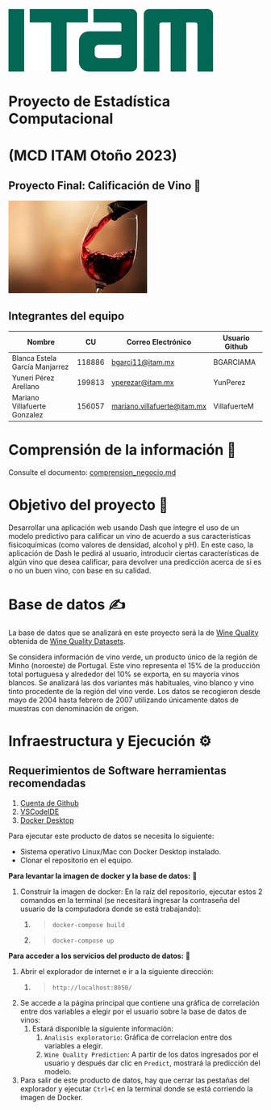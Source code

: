 ![](https://github.com/VillafuerteM/EC_Project/blob/main/imgs/descarga.png)

# Proyecto de Estadística Computacional 
# (MCD ITAM Otoño 2023)
## Proyecto Final: Calificación de Vino 🍷

![](https://github.com/VillafuerteM/EC_Project/blob/main/imgs/Vino.jpeg)           

## Integrantes del equipo

| Nombre                        |  CU    | Correo Electrónico             | Usuario Github |
|-------------------------------|--------|--------------------------------|----------------|
| Blanca Estela García Manjarrez | 118886 | bgarci11@itam.mx               | BGARCIAMA      |
| Yuneri Pérez Arellano         | 199813 | yperezar@itam.mx               | YunPerez       |
| Mariano Villafuerte Gonzalez  | 156057 | mariano.villafuerte@itam.mx    | VillafuerteM   |


# Comprensión de la información  🧠
Consulte el documento: [comprension_negocio.md](https://github.com/VillafuerteM/EC_Project/edit/main/comprension_negocio.md)

# Objetivo del proyecto  🎯
Desarrollar una aplicación web usando Dash que integre el uso de un modelo predictivo para calificar un vino de acuerdo a sus caracteristicas fisicoquímicas (como valores de densidad, alcohol y pH). 
En este caso, la aplicación de Dash le pedirá al usuario, introducir ciertas características de algún vino que desea calificar, para devolver una predicción acerca de si es o no un buen vino, con base en su calidad.

# Base de datos  ✍
La base de datos que se analizará en este proyecto será la de [Wine Quality](https://archive.ics.uci.edu/dataset/186/wine+quality) obtenida de [Wine Quality Datasets](http://www3.dsi.uminho.pt/pcortez/wine/).

Se considera información de vino verde, un producto único de la región de Minho (noroeste) de Portugal. Este vino representa el 15% de la producción total portuguesa y alrededor del 10% se exporta, en su mayoría vinos blancos. Se analizará las dos variantes más habituales, vino blanco y vino tinto procedente de la región del vino verde. Los datos se recogieron desde mayo de 2004 hasta febrero de 2007 utilizando únicamente datos de muestras con denominación de origen.

# Infraestructura y Ejecución  ⚙

## Requerimientos de Software herramientas recomendadas

1. [Cuenta de Github](https://github.com)
2. [VSCodeIDE](https://code.visualstudio.com/)
3. [Docker Desktop](https://www.docker.com/products/docker-desktop/)

Para ejecutar este producto de datos se necesita lo siguiente:
- Sistema operativo Linux/Mac con Docker Desktop instalado.
- Clonar el repositorio en el equipo.

**Para levantar la imagen de docker y la base de datos:**  📸
1. Construir la imagen de docker:
   En la raíz del repositorio, ejecutar estos 2 comandos en la terminal (se necesitará ingresar la contraseña del usuario de la computadora donde se está trabajando):
   1. > `docker-compose build`
   2. > `docker-compose up` 

**Para acceder a los servicios del producto de datos:**  📡
1. Abrir el explorador de internet e ir a la siguiente dirección:
   1. > `http://localhost:8050/`
2. Se accede a la página principal que contiene una gráfica de correlación entre dos variables a elegir por el usuario sobre la base de datos de vinos:
   1. Estará disponible la siguiente información:
      1. `Analisis exploratorio`: Gráfica de correlacion entre dos variables a elegir.
      2. `Wine Quality Prediction`:  A partir de los datos ingresados por el usuario y después dar clic en `Predict`, mostrará la predicción del modelo.
3. Para salir de este producto de datos, hay que cerrar las pestañas del explorador y ejecutar `Ctrl+C` en la terminal donde se está corriendo la imagen de Docker.

